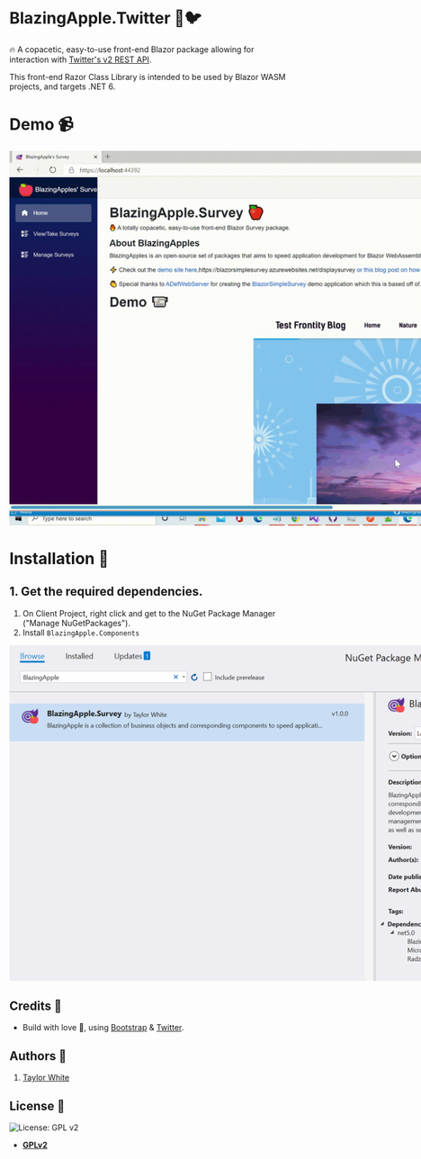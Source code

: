 # BlazingApple.Twitter :apple::bird:

:fire:  A copacetic, easy-to-use front-end Blazor package allowing for interaction with [Twitter's v2  REST API](https://developer.twitter.com/en/docs/twitter-api).

This front-end Razor Class Library is intended to be used by Blazor WASM projects, and targets .NET 6.

# Demo :video_camera:
<img alt="Demo of BlazingApple.Twitter" src="https://github.com/BlazingApple/Survey/blob/main/README/BlazingApplesDemo.gif?raw=true" style="max-width:1000px;">

# Installation :wrench:

## 1. Get the required dependencies.

1. On Client Project, right click and get to the NuGet Package Manager ("Manage NuGetPackages").
2. Install `BlazingApple.Components`
<img alt="Survey Administration" src="https://github.com/BlazingApple/Survey/blob/main/README/InstallBlazingApplePackage.png?raw=true" style="max-width:1000px;">


## Credits :white_flower:

- Build with love :blue_heart:, using [Bootstrap](https://getbootstrap.com/docs/4.0/) & [Twitter](https://developer.twitter.com/en/docs/twitter-api).

## Authors :pencil:

1. [Taylor White](https://twitter.com/taychasewhite)

## License :scroll:

![License: GPL v2](https://img.shields.io/badge/License-GPL%20v2-blue.svg)

- **[GPLv2](https://www.gnu.org/licenses/old-licenses/gpl-2.0.en.html)**
